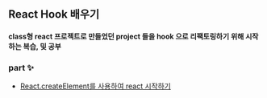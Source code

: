 ## React Hook 배우기
#### class형 react 프로젝트로 만들었던 project 들을 hook 으로 리팩토링하기 위해 시작하는 복습, 및 공부

### part ✨
- [React.createElement를 사용하여 react 시작하기](https://github.com/gojaebeom/LearnReact/tree/main/1.helloWorld)

